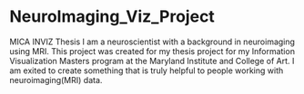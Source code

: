 NeuroImaging_Viz_Project
======

MICA INVIZ Thesis
I am a neuroscientist with a background in neuroimaging using MRI. This project was 
created for my thesis project for my Information Visualization Masters program at the 
Maryland Institute and College of Art. I am exited to create something that is truly 
helpful to people working with neuroimaging(MRI) data.
